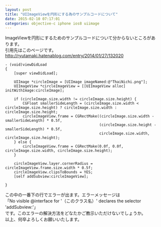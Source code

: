 ```yaml
---
layout: post
title: "UIImageViewを円形にする為のサンプルコードについて"
date: 2015-02-10 07:17:01
categories: objective-c iphone ios8 uiimage
---
```

<p>ImageViewを円形にするためのサンプルコードについて分からないところがあります。<br>
引用先はこのページです。<br>
<a href="http://ryutamaki.hatenablog.com/entry/2014/01/27/132020" rel="nofollow">http://ryutamaki.hatenablog.com/entry/2014/01/27/132020</a></p>

<pre><code>- (void)viewDidLoad
{
    [super viewDidLoad];

    UIImage *circleImage = [UIImage imageNamed:@"ThaiNichi.png"];
    UIImageView *circleImageView = [[UIImageView alloc] initWithImage:circleImage];

    if (circleImage.size.width != circleImage.size.height) {
        CGFloat smallerSideLength = (circleImage.size.width &lt; circleImage.size.height) ? circleImage.size.width : circleImage.size.height;
        circleImageView.frame = CGRectMake((circleImage.size.width - smallerSideLength) * 0.5f,
                                           (circleImage.size.height - smallerSideLength) * 0.5f,
                                           circleImage.size.width, circleImage.size.height);
    } else {
        circleImageView.frame = CGRectMake(0.0f, 0.0f, circleImage.size.width, circleImage.size.height);
    }

    circleImageView.layer.cornerRadius = circleImageView.frame.size.width * 0.5f;    
    circleImageView.clipsToBounds = YES;
    [self addSubview:circleImageView];

}
</code></pre>

<p>この中の一番下の行でエラーが出ます。エラーメッセージは<br>
「No visible @interface for '（このクラス名）' declares the selector 'addSubview:'」<br>
です。このエラーの解決方法をどなたかご教示いただけないでしょうか。<br>
以上、何卒よろしくお願いいたします。</p>
